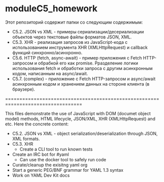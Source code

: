 # moduleC5_homework
Этот репозиторий содержит папки со следующим содержимым:
* C5.2. JSON vs XML - примеры сериализации/десериализации объектов через текстовые файлы форматов JSON, XML. 
* С5.3. XHR - реализация запросов из JavaScript-кода с использованием инструмента XHR (XMLHttpRequest) и callback функций синхронно/асинхронно.
* C5.6. HTTP (fetch, async-await) - пример приложения с Fetch HTTP-запросом и обрабкой его как promise. Рразделение логики использования fetch и обработки запроса с другим                                   асинхронным кодом, написанным на async/await. 
* C5.7. (complex) - приложение с Fetch HTTP-запросом и async/await асинхронным кодом и хранением данных на стороне клиента (в браузере).


=================================================================================

This files demonstrate the use of JavaScript with DOM (documet object model) methods, HTML lifecycle, JSON/XML, XHR (XMLHttpRequest) and etc.
Here the concrete content:

* C5.2. JSON vs XML - object serialization/deserialization through JSON, XML formats.
* С5.3. XHR
  * Create a CLI tool to run known tests
* Create an IRC bot for #yaml
  * Can use the docker tool to safely run code
* Curate/cleanup the exisitng yaml org
* Start a generic PEG/BNF grammar for YAML 1.3 syntax
* Work on YAML Dev Kit docs
